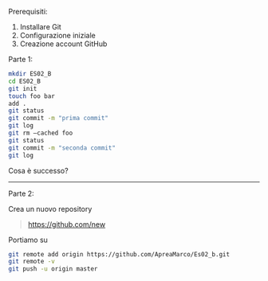 Prerequisiti:
1. Installare Git
2. Configurazione iniziale
3. Creazione account GitHub

Parte 1:

```bash
mkdir ES02_B
cd ES02_B
git init
touch foo bar
add .
git status
git commit -m "prima commit"
git log
git rm –cached foo
git status
git commit -m "seconda commit"
git log
```
Cosa è successo?

____
Parte 2:

Crea un nuovo repository
>https://github.com/new

Portiamo su
```bash
git remote add origin https://github.com/ApreaMarco/Es02_b.git
git remote -v
git push -u origin master
```
